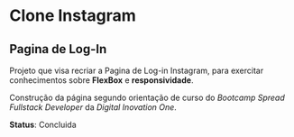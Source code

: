 # **Clone Instagram**

## **Pagina de Log-In**
Projeto que visa recriar a Pagina de Log-in Instagram, para exercitar conhecimentos sobre **FlexBox** e **responsividade**.

Construção da página segundo orientação de curso do *Bootcamp Spread Fullstack Developer* da *Digital Inovation One*.

**Status**: Concluida
